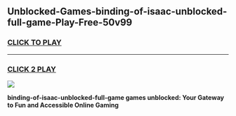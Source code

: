 
## Unblocked-Games-binding-of-isaac-unblocked-full-game-Play-Free-50v99
<h3>
<a href="https://premium76.site?title=binding-of-isaac-unblocked-full-game&ref=23A">CLICK TO PLAY</a></h3>
<hr>

<h3>
<a href="https://premium76.site?title=binding-of-isaac-unblocked-full-game&ref=23A">CLICK 2 PLAY</a>
  
</h3>

<a href="https://premium76.site?title=binding-of-isaac-unblocked-full-game&ref=23A"><img src="https://clearcache.store/games.png"></a>


**binding-of-isaac-unblocked-full-game games unblocked: Your Gateway to Fun and Accessible Online Gaming**
